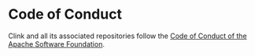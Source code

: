 # Code of Conduct

Clink and all its associated repositories follow the [Code of Conduct of the Apache Software Foundation](https://www.apache.org/foundation/policies/conduct).
